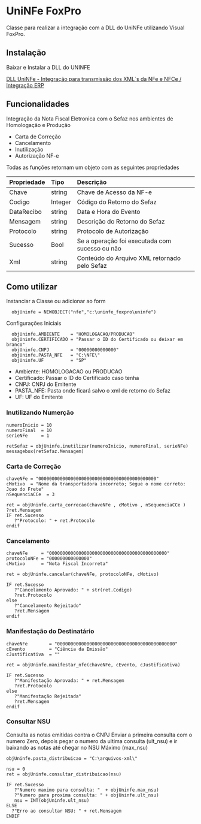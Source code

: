 
# UniNFe FoxPro

Classe para realizar a integração com a DLL do UniNFe utilizando Visual FoxPro.

## Instalação

Baixar e Instalar a DLL do UNINFE

[DLL UniNFe - Integração para transmissão dos XML´s da NFe e NFCe / Integração ERP](https://unimake.com.br/downloads)
## Funcionalidades

Integração da Nota Fiscal Eletronica com o Sefaz nos ambientes de Homologação e Produção

- Carta de Correção
- Cancelamento
- Inutilização
- Autorização NF-e

Todas as funções retornam um objeto com as seguintes propriedades

| Propriedade   | Tipo       | Descrição                           |
| :---------- | :--------- | :---------------------------------- |
| Chave | string | Chave de Acesso da NF-e |
| Codigo | Integer | Código do Retorno do Sefaz |
| DataRecibo | string | Data e Hora do Evento |
| Mensagem | string | Descrição do Retorno do Sefaz |
| Protocolo | string | Protocolo de Autorização |
| Sucesso | Bool | Se a operação foi executada com sucesso ou não |
| Xml | string | Conteúdo do Arquivo XML retornado pelo Sefaz |

## Como utilizar
Instanciar a Classe ou adicionar ao form

```Cobol
  objUninfe = NEWOBJECT("nfe","c:\uninfe_foxpro\uninfe")
```

Configurações Iniciais

```Cobol
  objUninfe.AMBIENTE    = "HOMOLOGACAO/PRODUCAO"
  objUninfe.CERTIFICADO = "Passar o ID do Certificado ou deixar em branco"
  objUninfe.CNPJ        = "00000000000000"
  objUninfe.PASTA_NFE   = "C:\NFE\"
  objUninfe.UF          = "SP"
```
- Ambiente: HOMOLOGACAO ou PRODUCAO
- Certificado: Passar o ID do Certificado caso tenha
- CNPJ: CNPJ do Emitente
- PASTA_NFE: Pasta onde ficará salvo o xml de retorno do Sefaz
- UF: UF do Emitente

### Inutilizando Numerção
```Cobol
numeroInicio = 10
numeroFinal  = 10
serieNFe     = 1

retSefaz = objUninfe.inutilizar(numeroInicio, numeroFinal, serieNFe)
messagebox(retSefaz.Mensagem)

```

### Carta de Correção
```Cobol
chaveNFe = "00000000000000000000000000000000000000000000"
cMotivo  = "Nome da transportadora incorreto; Segue o nome correto: Joao do Frete"
nSequenciaCCe  = 3

ret = objUninfe.carta_correcao(chaveNFe , cMotivo , nSequenciaCCe )
?ret.Mensagem
IF ret.Sucesso
   ?"Protocolo: " + ret.Protocolo
endif 

```

### Cancelamento
```Cobol
chaveNFe     = "00000000000000000000000000000000000000000000"
protocoloNFe = "000000000000000"
cMotivo      = "Nota Fiscal Incorreta"

ret = objUninfe.cancelar(chaveNFe, protocoloNFe, cMotivo)

IF ret.Sucesso
   ?"Cancelamento Aprovado: " + str(ret.Codigo)
   ?ret.Protocolo
else
   ?"Cancelamento Rejeitado"
   ?ret.Mensagem
endif 

```

### Manifestação do Destinatário
```Cobol
chaveNFe        = "00000000000000000000000000000000000000000000"
cEvento         = "Ciência da Emissão"
cJustificativa  = ""

ret = objUninfe.manifestar_nfe(chaveNFe, cEvento, cJustificativa)  

IF ret.Sucesso
   ?"Manifestação Aprovada: " + ret.Mensagem
   ?ret.Protocolo
else
   ?"Manifestação Rejeitada"
   ?ret.Mensagem
endif 

```

### Consultar NSU
Consulta as notas emitidas contra o CNPJ
Enviar a primeira consulta com o numero Zero, depois pegar o numero da ultima consulta (ult_nsu) e ir baixando as notas até chegar no NSU Máximo (max_nsu)

```Cobol
objUninfe.pasta_distribuicao = "C:\arquivos-xml\"

nsu = 0
ret = objUninfe.consultar_distribuicao(nsu)

IF ret.Sucesso
   ?"Numero maximo para consulta: "  + objUninfe.max_nsu)
   ?"Numero para proxima consulta: " + objUninfe.ult_nsu)
   nsu = INT(objUninfe.ult_nsu)
ELSE
  ?"Erro ao consultar NSU: " + ret.Mensagem
ENDIF  

```


